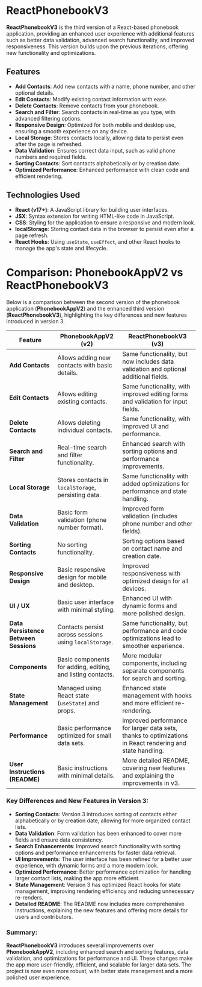 # ReactPhonebookV3

**ReactPhonebookV3** is the third version of a React-based phonebook application, providing an enhanced user experience with additional features such as better data validation, advanced search functionality, and improved responsiveness. This version builds upon the previous iterations, offering new functionality and optimizations.

## Features

- **Add Contacts**: Add new contacts with a name, phone number, and other optional details.
- **Edit Contacts**: Modify existing contact information with ease.
- **Delete Contacts**: Remove contacts from your phonebook.
- **Search and Filter**: Search contacts in real-time as you type, with advanced filtering options.
- **Responsive Design**: Optimized for both mobile and desktop use, ensuring a smooth experience on any device.
- **Local Storage**: Stores contacts locally, allowing data to persist even after the page is refreshed.
- **Data Validation**: Ensures correct data input, such as valid phone numbers and required fields.
- **Sorting Contacts**: Sort contacts alphabetically or by creation date.
- **Optimized Performance**: Enhanced performance with clean code and efficient rendering.

## Technologies Used

- **React (v17+)**: A JavaScript library for building user interfaces.
- **JSX**: Syntax extension for writing HTML-like code in JavaScript.
- **CSS**: Styling for the application to ensure a responsive and modern look.
- **localStorage**: Storing contact data in the browser to persist even after a page refresh.
- **React Hooks**: Using `useState`, `useEffect`, and other React hooks to manage the app's state and lifecycle.


# Comparison: PhonebookAppV2 vs ReactPhonebookV3

Below is a comparison between the second version of the phonebook application (**PhonebookAppV2**) and the enhanced third version (**ReactPhonebookV3**), highlighting the key differences and new features introduced in version 3.

| **Feature**                    | **PhonebookAppV2 (v2)**                                      | **ReactPhonebookV3 (v3)**                                           |
|---------------------------------|--------------------------------------------------------------|---------------------------------------------------------------------|
| **Add Contacts**                | Allows adding new contacts with basic details.               | Same functionality, but now includes data validation and optional additional fields. |
| **Edit Contacts**               | Allows editing existing contacts.                            | Same functionality, with improved editing forms and validation for input fields. |
| **Delete Contacts**             | Allows deleting individual contacts.                         | Same functionality, with improved UI and performance.               |
| **Search and Filter**           | Real-time search and filter functionality.                   | Enhanced search with sorting options and performance improvements.  |
| **Local Storage**               | Stores contacts in `localStorage`, persisting data.          | Same functionality with added optimizations for performance and state handling. |
| **Data Validation**             | Basic form validation (phone number format).                 | Improved form validation (includes phone number and other fields). |
| **Sorting Contacts**            | No sorting functionality.                                   | Sorting options based on contact name and creation date.           |
| **Responsive Design**           | Basic responsive design for mobile and desktop.              | Improved responsiveness with optimized design for all devices.     |
| **UI / UX**                     | Basic user interface with minimal styling.                   | Enhanced UI with dynamic forms and more polished design.           |
| **Data Persistence Between Sessions** | Contacts persist across sessions using `localStorage`.     | Same functionality, but performance and code optimizations lead to smoother experience. |
| **Components**                  | Basic components for adding, editing, and listing contacts.  | More modular components, including separate components for search and sorting. |
| **State Management**            | Managed using React state (`useState`) and props.             | Enhanced state management with hooks and more efficient re-rendering. |
| **Performance**                 | Basic performance optimized for small data sets.             | Improved performance for larger data sets, thanks to optimizations in React rendering and state handling. |
| **User Instructions (README)**  | Basic instructions with minimal details.                     | More detailed README, covering new features and explaining the improvements in v3. |

### Key Differences and New Features in Version 3:
- **Sorting Contacts**: Version 3 introduces sorting of contacts either alphabetically or by creation date, allowing for more organized contact lists.
- **Data Validation**: Form validation has been enhanced to cover more fields and ensure data consistency.
- **Search Enhancements**: Improved search functionality with sorting options and performance enhancements for faster data retrieval.
- **UI Improvements**: The user interface has been refined for a better user experience, with dynamic forms and a more modern look.
- **Optimized Performance**: Better performance optimization for handling larger contact lists, making the app more efficient.
- **State Management**: Version 3 has optimized React hooks for state management, improving rendering efficiency and reducing unnecessary re-renders.
- **Detailed README**: The README now includes more comprehensive instructions, explaining the new features and offering more details for users and contributors.

### Summary:
**ReactPhonebookV3** introduces several improvements over **PhonebookAppV2**, including enhanced search and sorting features, data validation, and optimizations for performance and UI. These changes make the app more user-friendly, efficient, and scalable for larger data sets. The project is now even more robust, with better state management and a more polished user experience.

